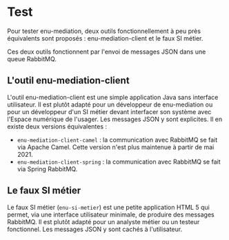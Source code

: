 # Test

Pour tester enu-mediation, deux outils fonctionnellement à peu près équivalents sont proposés :
enu-mediation-client et le faux SI métier.

Ces deux outils fonctionnent par l'envoi de messages JSON dans une queue RabbitMQ.

## L'outil enu-mediation-client
L'outil enu-mediation-client est une simple application Java sans interface utilisateur.
Il est plutôt adapté pour un développeur de enu-mediation ou pour un développeur d'un SI métier
devant interfacer son système avec l'Espace numérique de l'usager.
Les messages JSON y sont explicites.
Il en existe deux versions équivalentes :
- `enu-mediation-client-camel` : la communication avec RabbitMQ se fait via Apache Camel.
  Cette version n'est plus maintenue à partir de mai 2021.
- `enu-mediation-client-spring` : la communication avec RabbitMQ se fait via Spring RabbitMQ.

## Le faux SI métier
Le faux SI métier (`enu-si-metier`) est une petite application HTML 5 qui permet,
via une interface utilisateur minimale, de produire des messages RabbitMQ.
Il est plutôt adapté pour un analyste métier ou un testeur fonctionnel.
Les messages JSON y sont cachés à l'utilisateur.

